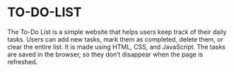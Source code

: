 # TO-DO-LIST
The To-Do List is a simple website that helps users keep track of their daily tasks. Users can add new tasks, mark them as completed, delete them, or clear the entire list. It is made using HTML, CSS, and JavaScript. The tasks are saved in the browser, so they don’t disappear when the page is refreshed. 
